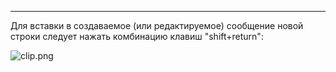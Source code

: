 ***

Для вставки в создаваемое (или редактируемое) сообщение новой строки следует нажать комбинацию клавиш "shift+return":

![clip.png](https://in.kato.im/43ba2b4c12a301a9a6acd6beab08f4dddb4a37c7a4d95ac0679258379a1651c0/clip.png)
